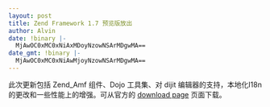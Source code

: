 ```yaml
---
layout: post
title: Zend Framework 1.7 预览版放出
author: Alvin
date: !binary |-
  MjAwOC0xMC0xNiAxMDoyNzowNSArMDgwMA==
date_gmt: !binary |-
  MjAwOC0xMC0xNiAwMjoyNzowNSArMDgwMA==
---
```

此次更新包括 Zend_Amf 组件、Dojo 工具集、对 dijit 编辑器的支持，本地化I18n的更改和一些性能上的增强。可从官方的 <a target="_blank" href="http://framework.zend.com/download/latest">download page</a> 页面下载。

